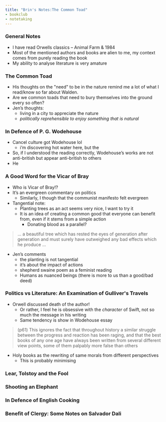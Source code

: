 ```yaml
---
title: "Brin's Notes:The Common Toad"
- bookclub
- notetaking
---
```


### General Notes
- I have read Orwells classics – Animal Farm & 1984
- Most of the mentioned authors and books are alien to me, my context comes from purely reading the book
- My ability to analyse literature is very amature

### The Common Toad
- His thoughts on the "need" to be in the nature remind me a lot of what I read/know so far about Walden.
- Are we common toads that need to bury themselves into the ground every so often? 
- Jen’s thoughts:
	- living in a city to appreciate the nature
	- *politically reprehensible to enjoy something that is natural*

### In Defence of P. G. Wodehouse
- Cancel culture got Wodehouse lol
	- i’m discovering hot water here, but the 
- So, if I understood the reading correctly, Wodehouse’s works are not anti-british but appear anti-british to others
- He

### A Good Word for the Vicar of Bray
- Who is Vicar of Bray!?
- It’s an evergreen commentary on politics
	- Similarly, I though that the communist manifesto felt evergreen 
- Tangential note:
	- Planting trees as an act seems very nice, I want to try it
	- It is an idea of creating a common good that everyone can benefit from, even if it stems from a simple action
		- Donating blood as a parallel? 
> … a beautiful tree which has rested the eyes of generation after generation and must surely have outweighed any bad effects which he produce …
- Jen’s comments
	- the planting is not tangential
	- it’s about the impact of actions
	- shepherd swaine poem as a feminist reading
	- Humans as nuanced beings (there is more to us than a good/bad deed)


### Politics vs Literature: An Examination of Gulliver's Travels
- Orwell discussed death of the author!
	- Or rather, I feel he is obsessive with the *character* of Swift, not so much the message in his writing 
	- Same tendency is show in Wodehouse essay

> (p61) This ignores the fact that throughout history a similar struggle between the progress and reac­tion has been raging, and that the best books of any one age have always been written from several different view­ points, some of them palpably more false than others


- Holy books as the rewriting of same morals from different perspectives
	- This is probably minimising

### Lear, Tolstoy and the Fool
### Shooting an Elephant
### In Defence of English Cooking
### Benefit of Clergy: Some Notes on Salvador Dali

